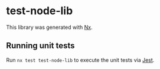 # test-node-lib

This library was generated with [Nx](https://nx.dev).

## Running unit tests

Run `nx test test-node-lib` to execute the unit tests via [Jest](https://jestjs.io).
